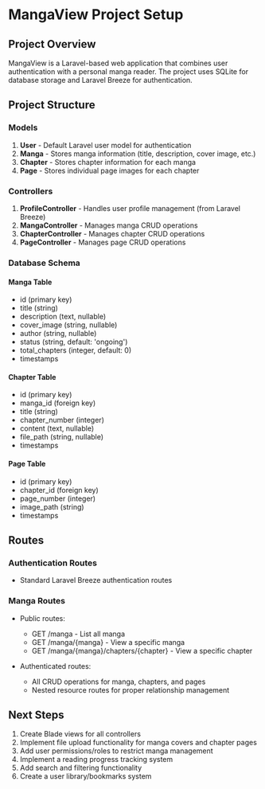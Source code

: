 # MangaView Project Setup

## Project Overview
MangaView is a Laravel-based web application that combines user authentication with a personal manga reader. The project uses SQLite for database storage and Laravel Breeze for authentication.

## Project Structure

### Models
1. **User** - Default Laravel user model for authentication
2. **Manga** - Stores manga information (title, description, cover image, etc.)
3. **Chapter** - Stores chapter information for each manga
4. **Page** - Stores individual page images for each chapter

### Controllers
1. **ProfileController** - Handles user profile management (from Laravel Breeze)
2. **MangaController** - Manages manga CRUD operations
3. **ChapterController** - Manages chapter CRUD operations
4. **PageController** - Manages page CRUD operations

### Database Schema

#### Manga Table
- id (primary key)
- title (string)
- description (text, nullable)
- cover_image (string, nullable)
- author (string, nullable)
- status (string, default: 'ongoing')
- total_chapters (integer, default: 0)
- timestamps

#### Chapter Table
- id (primary key)
- manga_id (foreign key)
- title (string)
- chapter_number (integer)
- content (text, nullable)
- file_path (string, nullable)
- timestamps

#### Page Table
- id (primary key)
- chapter_id (foreign key)
- page_number (integer)
- image_path (string)
- timestamps

## Routes

### Authentication Routes
- Standard Laravel Breeze authentication routes

### Manga Routes
- Public routes:
  - GET /manga - List all manga
  - GET /manga/{manga} - View a specific manga
  - GET /manga/{manga}/chapters/{chapter} - View a specific chapter

- Authenticated routes:
  - All CRUD operations for manga, chapters, and pages
  - Nested resource routes for proper relationship management

## Next Steps

1. Create Blade views for all controllers
2. Implement file upload functionality for manga covers and chapter pages
3. Add user permissions/roles to restrict manga management
4. Implement a reading progress tracking system
5. Add search and filtering functionality
6. Create a user library/bookmarks system
